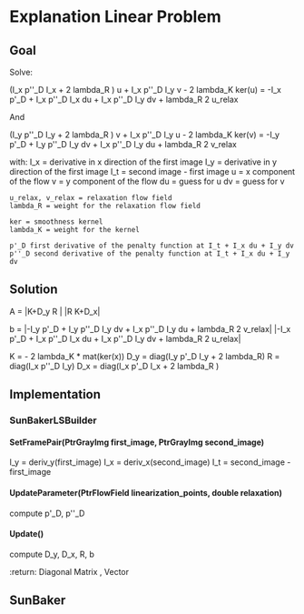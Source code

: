 # Explanation Linear Problem

## Goal
Solve:

(I_x p''_D I_x + 2 lambda_R ) u + I_x p''_D I_y v - 2 lambda_K ker(u)
= -I_x p'_D + I_x p''_D I_x du + I_x p''_D I_y dv + lambda_R 2 u_relax

And

(I_y p''_D I_y + 2 lambda_R ) v + I_x p''_D I_y u - 2 lambda_K ker(v)
= -I_y p'_D + I_y p''_D I_y dv + I_x p''_D I_y du + lambda_R 2 v_relax

with:
    I_x = derivative in x direction of the first image
    I_y = derivative in y direction of the first image
    I_t = second image - first image
    u = x component of the flow
    v = y component of the flow
    du = guess for u
    dv = guess for v

    u_relax, v_relax = relaxation flow field
    lambda_R = weight for the relaxation flow field

    ker = smoothness kernel
    lambda_K = weight for the kernel

    p'_D first derivative of the penalty function at I_t + I_x du + I_y dv
    p''_D second derivative of the penalty function at I_t + I_x du + I_y dv

## Solution

A = |K+D_y R    |
    |R     K+D_x|

b = |-I_y p'_D + I_y p''_D I_y dv + I_x p''_D I_y du + lambda_R 2 v_relax|
    |-I_x p'_D + I_x p''_D I_x du + I_x p''_D I_y dv + lambda_R 2 u_relax|

K = - 2 lambda_K * mat(ker(x))
D_y = diag(I_y p'_D I_y + 2 lambda_R)
R = diag(I_x p''_D I_y)
D_x = diag(I_x p'_D I_x + 2 lambda_R )

## Implementation

### SunBakerLSBuilder

#### SetFramePair(PtrGrayImg first_image, PtrGrayImg second_image)

I_y = deriv_y(first_image)
I_x = deriv_x(second_image)
I_t = second_image - first_image

#### UpdateParameter(PtrFlowField linearization_points, double relaxation)

compute p'_D, p''_D 

#### Update()

compute D_y, D_x, R, b

:return: Diagonal Matrix , Vector


## SunBaker